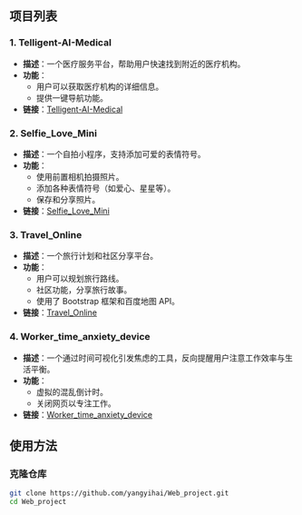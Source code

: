 
## 项目列表

### 1. Telligent-AI-Medical
- **描述**：一个医疗服务平台，帮助用户快速找到附近的医疗机构。
- **功能**：
  - 用户可以获取医疗机构的详细信息。
  - 提供一键导航功能。
- **链接**：[Telligent-AI-Medical](https://github.com/yangyihai/Web_project/tree/main/Telligent-AI-Medical)

### 2. Selfie_Love_Mini
- **描述**：一个自拍小程序，支持添加可爱的表情符号。
- **功能**：
  - 使用前置相机拍摄照片。
  - 添加各种表情符号（如爱心、星星等）。
  - 保存和分享照片。
- **链接**：[Selfie_Love_Mini](https://github.com/yangyihai/Web_project/tree/main/Selfie_Love_Mini)

### 3. Travel_Online
- **描述**：一个旅行计划和社区分享平台。
- **功能**：
  - 用户可以规划旅行路线。
  - 社区功能，分享旅行故事。
  - 使用了 Bootstrap 框架和百度地图 API。
- **链接**：[Travel_Online](https://github.com/yangyihai/Web_project/tree/main/Travel_Online)

### 4. Worker_time_anxiety_device
- **描述**：一个通过时间可视化引发焦虑的工具，反向提醒用户注意工作效率与生活平衡。
- **功能**：
  - 虚拟的混乱倒计时。
  - 关闭网页以专注工作。
- **链接**：[Worker_time_anxiety_device](https://github.com/yangyihai/Web_project/tree/main/Worker_time_anxiety_device)

## 使用方法
### 克隆仓库
```bash
git clone https://github.com/yangyihai/Web_project.git
cd Web_project

